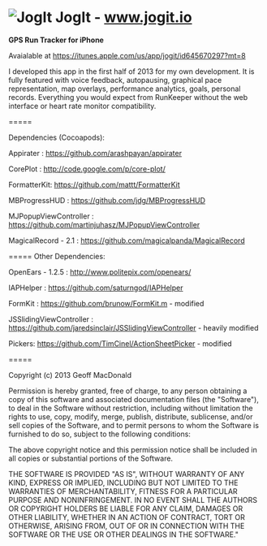 # ![JogIt](https://github.com/geoffmacd/JogIt/blob/master/J5small.png?raw=true) JogIt - www.jogit.io

<b>GPS Run Tracker for iPhone</b>


Avaialable at https://itunes.apple.com/us/app/jogit/id645670297?mt=8


I developed this app in the first half of 2013 for my own development. It is fully featured with voice feedback, autopausing, graphical pace representation, map overlays, performance analytics, goals, personal records. Everything you would expect from RunKeeper without the web interface or heart rate monitor compatibility.


=====


Dependencies (Cocoapods):

Appirater : https://github.com/arashpayan/appirater

CorePlot : http://code.google.com/p/core-plot/ 

FormatterKit: https://github.com/mattt/FormatterKit 

MBProgressHUD : https://github.com/jdg/MBProgressHUD

MJPopupViewController : https://github.com/martinjuhasz/MJPopupViewController

MagicalRecord	- 2.1 : https://github.com/magicalpanda/MagicalRecord

=====
Other Dependencies:

OpenEars - 1.2.5 : http://www.politepix.com/openears/ 

IAPHelper : https://github.com/saturngod/IAPHelper

FormKit : https://github.com/brunow/FormKit.m -  modified

JSSlidingViewController : https://github.com/jaredsinclair/JSSlidingViewController - heavily modified

Pickers: 	https://github.com/TimCinel/ActionSheetPicker - modified

=====

Copyright (c) 2013 Geoff MacDonald
 
Permission is hereby granted, free of charge, to any person obtaining
a copy of this software and associated documentation files (the
\"Software\"), to deal in the Software without restriction, including
without limitation the rights to use, copy, modify, merge, publish,
distribute, sublicense, and/or sell copies of the Software, and to
permit persons to whom the Software is furnished to do so, subject to
the following conditions:
 
The above copyright notice and this permission notice shall be
included in all copies or substantial portions of the Software.
 
THE SOFTWARE IS PROVIDED \"AS IS\", WITHOUT WARRANTY OF ANY KIND,
EXPRESS OR IMPLIED, INCLUDING BUT NOT LIMITED TO THE WARRANTIES OF
MERCHANTABILITY, FITNESS FOR A PARTICULAR PURPOSE AND
NONINFRINGEMENT. IN NO EVENT SHALL THE AUTHORS OR COPYRIGHT HOLDERS BE
LIABLE FOR ANY CLAIM, DAMAGES OR OTHER LIABILITY, WHETHER IN AN ACTION
OF CONTRACT, TORT OR OTHERWISE, ARISING FROM, OUT OF OR IN CONNECTION
WITH THE SOFTWARE OR THE USE OR OTHER DEALINGS IN THE SOFTWARE."
